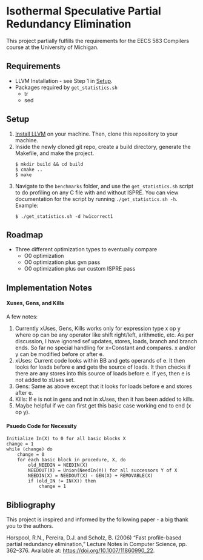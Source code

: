 # Isothermal Speculative Partial Redundancy Elimination

This project partially fulfills the requirements for the EECS 583 Compilers course at the University of Michigan.

## Requirements

- LLVM Installation - see Step 1 in [Setup](#setup).
- Packages required by `get_statistics.sh`
    - tr
    - sed

## Setup

1. [Install LLVM](https://llvm.org/docs/GettingStarted.html#getting-the-source-code-and-building-llvm) on your machine. Then, clone this repository to your machine.
2. Inside the newly cloned git repo, create a build directory, generate the Makefile, and make the project.
    ```
    $ mkdir build && cd build
    $ cmake ..
    $ make
    ```
3. Navigate to the `benchmarks` folder, and use the `get_statistics.sh` script to do profiling on any C file with and without ISPRE. You can view documentation for the script by running `./get_statistics.sh -h`. Example:
    ```
    $ ./get_statistics.sh -d hw1correct1
    ```

## Roadmap

- Three different optimization types to eventually compare
    - O0 optimization 
    - O0 optimization plus gvn pass
    - O0 optimization plus our custom ISPRE pass

## Implementation Notes

#### Xuses, Gens, and Kills

A few notes:

1. Currently xUses, Gens, Kills works only for expression type x op y where op can be any operator like shift right/left, arithmetic, etc. As per discussion, I have ignored sef updates, stores, loads, branch and branch ends. So far no special handling for x=Constant and compares. x and/or y can be modified before or after e.
2. xUses: Current code looks within BB and gets operands of e. It then looks for loads before e and gets the source of loads. It then checks if there are any stores into this source of loads before e. If yes, then e is not added to xUses set.
3. Gens: Same as above except that it looks for loads before e and stores after e.
4. Kills: If e is not in gens and not in xUses, then it has been added to kills.
5. Maybe helpful if we can first get this basic case working end to end (x op y).

#### Psuedo Code for Necessity

```
Initialize In(X) to 0 for all basic blocks X
change = 1
while (change) do
    change = 0
    for each basic block in procedure, X, do
        old_NEEDIN = NEEDIN(X)
        NEEDOUT(X) = Union(NeedIn(Y)) for all successors Y of X
        NEEDIN(X) = NEEDOUT(X) - GEN(X) + REMOVABLE(X)
        if (old_IN != IN(X)) then
            change = 1
```

## Bibliography

This project is inspired and informed by the following paper - a big thank you to the authors.

Horspool, R.N., Pereira, D.J. and Scholz, B. (2006) “Fast profile-based partial redundancy elimination,” Lecture Notes in Computer Science, pp. 362–376. Available at: https://doi.org/10.1007/11860990_22. 
